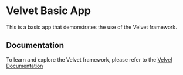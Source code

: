 # Velvet Basic App

This is a basic app that demonstrates the use of the Velvet framework.

## Documentation

To learn and explore the Velvet framework, please refer to the [Velvel Documentation](https://velvet.stratumfoundry.com)
